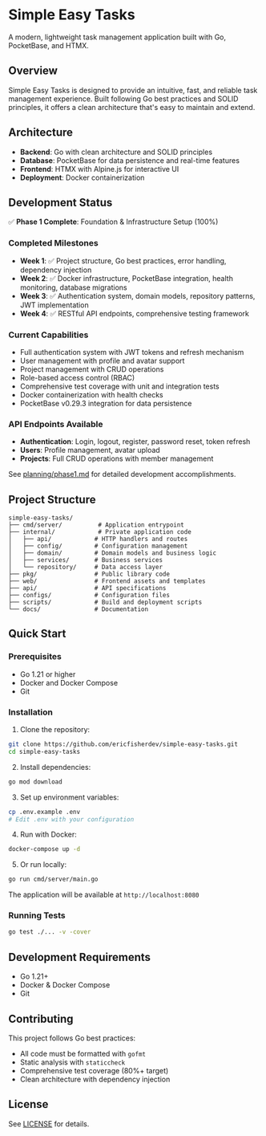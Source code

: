 # Simple Easy Tasks

A modern, lightweight task management application built with Go, PocketBase, and HTMX.

## Overview

Simple Easy Tasks is designed to provide an intuitive, fast, and reliable task management experience. Built following Go best practices and SOLID principles, it offers a clean architecture that's easy to maintain and extend.

## Architecture

- **Backend**: Go with clean architecture and SOLID principles
- **Database**: PocketBase for data persistence and real-time features
- **Frontend**: HTMX with Alpine.js for interactive UI
- **Deployment**: Docker containerization

## Development Status

✅ **Phase 1 Complete**: Foundation & Infrastructure Setup (100%)

### Completed Milestones
- **Week 1**: ✅ Project structure, Go best practices, error handling, dependency injection
- **Week 2**: ✅ Docker infrastructure, PocketBase integration, health monitoring, database migrations
- **Week 3**: ✅ Authentication system, domain models, repository patterns, JWT implementation
- **Week 4**: ✅ RESTful API endpoints, comprehensive testing framework

### Current Capabilities
- Full authentication system with JWT tokens and refresh mechanism
- User management with profile and avatar support
- Project management with CRUD operations
- Role-based access control (RBAC)
- Comprehensive test coverage with unit and integration tests
- Docker containerization with health checks
- PocketBase v0.29.3 integration for data persistence

### API Endpoints Available
- **Authentication**: Login, logout, register, password reset, token refresh
- **Users**: Profile management, avatar upload
- **Projects**: Full CRUD operations with member management

See [planning/phase1.md](../planning/phase1.md) for detailed development accomplishments.

## Project Structure

```
simple-easy-tasks/
├── cmd/server/          # Application entrypoint
├── internal/            # Private application code
│   ├── api/            # HTTP handlers and routes
│   ├── config/         # Configuration management
│   ├── domain/         # Domain models and business logic
│   ├── services/       # Business services
│   └── repository/     # Data access layer
├── pkg/                # Public library code
├── web/                # Frontend assets and templates
├── api/                # API specifications
├── configs/            # Configuration files
├── scripts/            # Build and deployment scripts
└── docs/               # Documentation
```

## Quick Start

### Prerequisites
- Go 1.21 or higher
- Docker and Docker Compose
- Git

### Installation

1. Clone the repository:
```bash
git clone https://github.com/ericfisherdev/simple-easy-tasks.git
cd simple-easy-tasks
```

2. Install dependencies:
```bash
go mod download
```

3. Set up environment variables:
```bash
cp .env.example .env
# Edit .env with your configuration
```

4. Run with Docker:
```bash
docker-compose up -d
```

5. Or run locally:
```bash
go run cmd/server/main.go
```

The application will be available at `http://localhost:8080`

### Running Tests
```bash
go test ./... -v -cover
```

## Development Requirements

- Go 1.21+
- Docker & Docker Compose
- Git

## Contributing

This project follows Go best practices:
- All code must be formatted with `gofmt`
- Static analysis with `staticcheck`
- Comprehensive test coverage (80%+ target)
- Clean architecture with dependency injection

## License

See [LICENSE](LICENSE) for details.